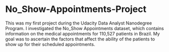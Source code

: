 # No_Show-Appointments-Project
This was my first project during the Udacity Data Analyst Nanodegree Program. I investigated the No_Show Appointments dataset, which contains information on the medical appointments for 110,527 patients in Brazil. My goal was to ascertain the factors that affect the ability of the patients to show up for their scheduled appointments.
